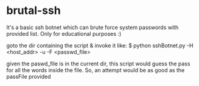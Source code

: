 # brutal-ssh
It's a basic ssh botnet which can brute force system passwords with provided list. Only for educational purposes :)

goto the dir containing the script & invoke it like:
  $ python sshBotnet.py -H <host_addr> -u <user> -F <passwd_file>
  
 given the paswd_file is in the current dir, this script would guess the pass for all the words inside the file.
 So, an attempt would be as good as the passFile provided
